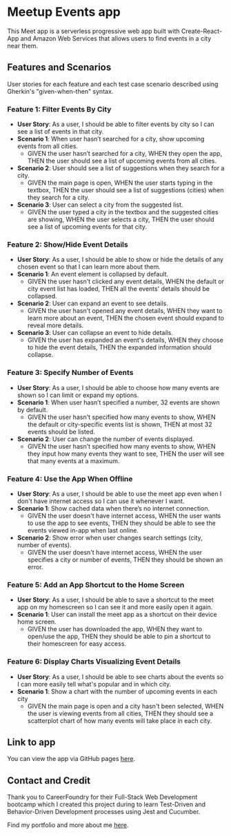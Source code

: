 # Meetup Events app

This Meet app is a serverless progressive web app built with Create-React-App and Amazon Web Services that allows users to find events in a city near them.

## Features and Scenarios

User stories for each feature and each test case scenario described using Gherkin's "given-when-then" syntax.

### Feature 1: Filter Events By City
  - **User Story**: As a user, I should be able to filter events by city so I can see a list of events in that city. 
  - **Scenario 1**: When user hasn’t searched for a city, show upcoming events from all cities.
    - GIVEN the user hasn’t searched for a city, WHEN they open the app, THEN the user should see a list of upcoming events from all cities.
  - **Scenario 2**: User should see a list of suggestions when they search for a city.
    - GIVEN the main page is open, WHEN the user starts typing in the textbox, THEN the user should see a list of suggestions (cities) when they search for a city.
  - **Scenario 3**: User can select a city from the suggested list.
    - GIVEN the user typed a city in the textbox and the suggested cities are showing, WHEN the user selects a city, THEN the user should see a list of upcoming events for that city.

### Feature 2: Show/Hide Event Details
  - **User Story**: As a user, I should be able to show or hide the details of any chosen event so that I can learn more about them.
  - **Scenario 1**: An event element is collapsed by default.
    - GIVEN the user hasn't clicked any event details, WHEN the default or city event list has loaded, THEN all the events' details should be collapsed.
  - **Scenario 2**: User can expand an event to see details.
    - GIVEN the user hasn't opened any event details, WHEN they want to learn more about an event, THEN the chosen event should expand to reveal more details.
  - **Scenario 3**: User can collapse an event to hide details.
    - GIVEN the user has expanded an event's details, WHEN they choose to hide the event details, THEN the expanded information should collapse. 

### Feature 3: Specify Number of Events
  - **User Story**: As a user, I should be able to choose how many events are shown so I can limit or expand my options.
  - **Scenario 1**: When user hasn’t specified a number, 32 events are shown by default.
    - GIVEN the user hasn't specified how many events to show, WHEN the default or city-specific events list is shown, THEN at most 32 events should be listed. 
  - **Scenario 2**: User can change the number of events displayed.
    - GIVEN the user hasn't specified how many events to show, WHEN they input how many events they want to see, THEN the user will see that many events at a maximum.

### Feature 4: Use the App When Offline
  - **User Story**: As a user, I should be able to use the meet app even when I don't have internet access so I can use it whenever I want.
  - **Scenario 1**: Show cached data when there’s no internet connection.
    - GIVEN the user doesn't have internet access, WHEN the user wants to use the app to see events, THEN they should be able to see the events viewed in-app when last online. 
  - **Scenario 2**: Show error when user changes search settings (city, number of events).
    -  GIVEN the user doesn't have internet access, WHEN the user specifies a city or number of events, THEN they should be shown an error.

### Feature 5: Add an App Shortcut to the Home Screen
  - **User Story**: As a user, I should be able to save a shortcut to the meet app on my homescreen so I can see it and more easily open it again.
  - **Scenario 1**: User can install the meet app as a shortcut on their device home screen.
    - GIVEN the user has downloaded the app, WHEN they want to open/use the app, THEN they should be able to pin a shortcut to their homescreen for easy access. 

### Feature 6: Display Charts Visualizing Event Details
  - **User Story**: As a user, I should be able to see charts about the events so I can more easily tell what's popular and in which city.
  - **Scenario 1**: Show a chart with the number of upcoming events in each city
    - GIVEN the main page is open and a city hasn't been selected, WHEN the user is viewing events from all cities, THEN they should see a scatterplot chart of how many events will take place in each city.

## Link to app
You can view the app via GitHub pages [here](https://jeffellingham.github.io/meet-app/).

## Contact and Credit
Thank you to CareerFoundry for their Full-Stack Web Development bootcamp which I created this project during to learn Test-Driven and Behavior-Driven Development processes using Jest and Cucumber.

Find my portfolio and more about me [here](https://jeffellingham.github.io).
